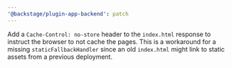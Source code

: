 ```yaml
---
'@backstage/plugin-app-backend': patch
---
```


Add a `Cache-Control: no-store` header to the `index.html` response to instruct the browser to not cache the pages.
This is a workaround for a missing `staticFallbackHandler` since an old `index.html` might link to static assets from a previous deployment.
